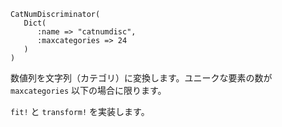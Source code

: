 ```
CatNumDiscriminator(
   Dict(
      :name => "catnumdisc",
      :maxcategories => 24
   )
)
```

数値列を文字列（カテゴリ）に変換します。ユニークな要素の数が `maxcategories` 以下の場合に限ります。

`fit!` と `transform!` を実装します。
